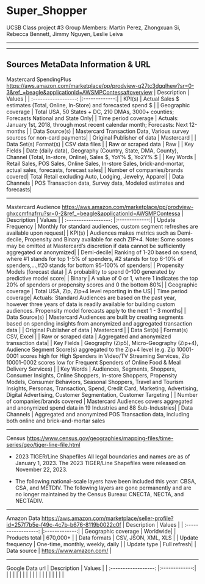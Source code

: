# Super_Shopper
UCSB Class project #3 Group Members: Martin Perez, Zhongxuan Si, Rebecca Bennett, Jimmy Nguyen, Leslie Leiva

-------------------------------------------------------------------
-------------------------------------------------------------------
Sources MetaData Information & URL
-------------------------------------------------------------------
Mastercard SpendingPlus
https://aws.amazon.com/marketplace/pp/prodview-q27tc3dgqlhew?sr=0-3&ref_=beagle&applicationId=AWSMPContessa#overview
| Description        | Values          |
| :------------------: |:-------------:| 
| KPI(s)      | Actual Sales $ estimates (Total, Online, In-Store) and forecasted spend $ |
| Geographic coverage | Total USA, 50 States + DC, 210 DMAs, 3000+ counties; Forecasts National and State Only|
| Time period coverage | Actuals: January 1st, 2018, through most recent calendar month; Forecasts: Next 12-months |
| Data Source(s) | Mastercard Transaction Data, Various survey sources for non-card payments|
| Original Publisher of data | Mastercard |
| Data Set(s) Format(s) | CSV data files |
| Raw or scraped data | Raw |
| Key Fields | Date (daily data), Geography (Country, State, DMA, County), Channel (Total, In-store, Online), Sales $, YoY% $, Yo2Y% $ |
| Key Words | Retail Sales, POS Sales, Online Sales, In-store Sales, brick-and-mortar, actual sales, forecasts, forecast sales|
| Number of companies/brands covered| Total Retail excluding Auto, Lodging, Jewelry, Apparel|
| Data Channels | POS Transaction data, Survey data, Modeled estimates and forecasts|

-------------------------------------------------------------------
Mastercard Audience
https://aws.amazon.com/marketplace/pp/prodview-ghxccmfnafrru?sr=0-2&ref_=beagle&applicationId=AWSMPContessa
| Description        | Values          |
| :------------------: |:-------------:| 
| Update Frequency | Monthly for standard audiences, custom segment refreshes are available upon request|
| KPI(s) | Audiences makes metrics such as Demi-decile, Propensity and Binary available for each ZIP+4. Note: Some scores may be omitted at Mastercard’s discretion if data cannot be sufficiently aggregated or anonymized|
| Demi-decile| Ranking of 1-20 based on spend, where #1 stands for top 1-5% of spenders, #2 stands for top 6-10% of spenders,…,#20 stands for bottom 95-100% of spenders|
| Propensity Models (forecast data) | A probability to spend 0-100 generated by predictive model score|
| Binary | A value of 0 or 1, where 1 indicates the top 20% of spenders or propensity scores and 0 the bottom 80%|
| Geographic coverage | Total USA, Zip, Zip+4 level reporting in the US|
| Time period coverage|  Actuals: Standard Audiences are based on the past year, however three years of data is readily available for building custom audiences. Propensity model forecasts apply to the next 1 - 3 months|
| Data Source(s) | Mastercard Audiences are built by creating segments based on spending insights from anonymized and aggregated transaction data |
| Original Publisher of data | Mastercard |
| Data Set(s) | Format(s)	CSV, Excel |
| Raw or scraped data | Aggregated and anonymized transaction data|
| Key Fields | Geography (Zip5), Micro-Geography (Zip+4), Audience Segment Score(s) aggregated to the Zip+4 level (e.g. Zip 10001-0001 scores high for High Spenders in Video/TV Streaming Services, Zip 10001-0002 scores low for Frequent Spenders of Online Food & Meal Delivery Services) |
| Key Words | Audiences, Segments, Shoppers, Consumer Insights, Online Shoppers, In-store Shoppers, Propensity Models, Consumer Behaviors, Seasonal Shoppers, Travel and Tourism Insights, Personas, Transaction, Spend, Credit Card, Marketing, Advertising, Digital Advertising, Customer Segmentation, Customer Targeting |
| Number of companies/brands covered | Mastercard Audiences covers aggregated and anonymized spend data in 19 Industries and 88 Sub-Industries|
| Data Channels | Aggregated and anonymized POS Transaction data, including both online and brick-and-mortar sales

-------------------------------------------------------------------
Census
https://www.census.gov/geographies/mapping-files/time-series/geo/tiger-line-file.html
- 2023 TIGER/Line Shapefiles
All legal boundaries and names are as of January 1, 2023. The 2023 TIGER/Line Shapefiles were released on November 22, 2023.

- The following national-scale layers have been included this year: CBSA, CSA, and METDIV.  The following layers are gone permanently and are no longer maintained by the Census Bureau: CNECTA, NECTA, and NECTADIV.

-------------------------------------------------------------------
Amazon Data
https://aws.amazon.com/marketplace/seller-profile?id=257f7b5e-f49c-4c7b-b676-8119b0022c0f
| Description        | Values          |
| :------------------: |:-------------:| 
| Geographic coverage | Worldwide|
| Products total | 670,000+ |
| Data formats | CSV, JSON, XML, XLS |
| Update frequency | One-time, monthly, weekly, daily |
| Update type | Full refresh|
| Data source | https://www.amazon.com/	|

-------------------------------------------------------------------
Google Data
url
| Description        | Values          |
| :------------------: |:-------------:| 
|  |      |
|  |      |
|  |      |
|  |      |
|  |      |
|  |      |


	
	
	
	
	
	
	
